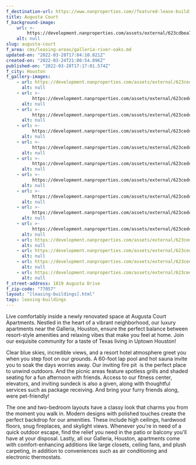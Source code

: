 ```yaml
---
f_destination-url: https://www.nanproperties.com//featured-lease-buildings/augusta-court
title: Augusta Court
f_background-image:
    url: >-
        https://development.nanproperties.com/assets/external/623cdbea7f6705ff67b2b572_screen20shot202022-03-2420at204.00.24%20PM.png
    alt: null
slug: augusta-court
f_area: cms/leasing-areas/galleria-river-oaks.md
updated-on: "2022-03-28T17:04:10.821Z"
created-on: "2022-03-24T21:00:54.096Z"
published-on: "2022-03-28T17:17:01.574Z"
f_city: Houston
f_gallery-images:
    - url: https://development.nanproperties.com/assets/external/623cedc5703a171088df49fa_img_2861201.jpeg
      alt: null
    - url: >-
          https://development.nanproperties.com/assets/external/623cedc5d0ab4f65aee4b5e1_photo20oct20142c20122033204720pm201.jpeg
      alt: null
    - url: >-
          https://development.nanproperties.com/assets/external/623cedc5a41351ed8659cd1d_photo20oct20142c20122034204620pm202.jpeg
      alt: null
    - url: >-
          https://development.nanproperties.com/assets/external/623cedc404c65bfd02f5eec1_photo20oct20142c20122039200420pm1.jpeg
      alt: null
    - url: >-
          https://development.nanproperties.com/assets/external/623cedc44e881dfff6038ae7_photo20oct20142c20122039204020pm203.jpeg
      alt: null
    - url: >-
          https://development.nanproperties.com/assets/external/623cedc4b4be543486501e43_photo20oct20142c20122042201820pm203.jpeg
      alt: null
    - url: >-
          https://development.nanproperties.com/assets/external/623cedc4a1b2740c6debf66c_181920augusta20drive20houston20tx20usa20-20017.jpeg
      alt: null
    - url: >-
          https://development.nanproperties.com/assets/external/623cedc40683b5a61d8561aa_181920augusta20drive20houston20tx20usa20-20006.jpeg
      alt: null
    - url: >-
          https://development.nanproperties.com/assets/external/623cedc458dd97693841930c_181920augusta20drive20houston20tx20usa20-20007.jpeg
      alt: null
    - url: >-
          https://development.nanproperties.com/assets/external/623cedc40cf27665652d4fbd_181920augusta20drive20houston20tx20usa20-20013.jpeg
      alt: null
    - url: https://development.nanproperties.com/assets/external/623cedc5b4be546bef501e5b_ex1.jpeg
      alt: null
    - url: https://development.nanproperties.com/assets/external/623cedc55eb003e196006157_ex5.jpeg
      alt: null
    - url: https://development.nanproperties.com/assets/external/623cedc51da45211502012fd_ex3.jpeg
      alt: null
    - url: https://development.nanproperties.com/assets/external/623cedc50cf2761dbc2d4fc4_ex7.jpeg
      alt: null
f_street-address: 1819 Augusta Drive
f_zip-code: "77057"
layout: "[leasing-buildings].html"
tags: leasing-buildings
---
```


Live comfortably inside a newly renovated space at Augusta Court Apartments. Nestled in the heart of a vibrant neighborhood, our luxury apartments near the Galleria, Houston, ensure the perfect balance between resort-style amenities and relaxing vibes that make you feel at home. Join our exquisite community for a taste of Texas living in Uptown Houston!

Clear blue skies, incredible views, and a resort hotel atmosphere greet you when you step foot on our grounds. A 60-foot lap pool and hot sauna invite you to soak the days worries away. Our inviting fire pit  is the perfect place to unwind outdoors. And the picnic areas feature spotless grills and shaded seating for a fun afternoon with friends. Access to our fitness center, elevators, and inviting sundeck is also a given, along with thoughtful services such as package receiving. And bring your furry friends along, were pet-friendly!

The one and two-bedroom layouts have a classy look that charms you from the moment you walk in. Modern designs with polished touches create the perfect backdrop for our amenities. These include high ceilings, hardwood floors, snug fireplaces, and skylight views. Whenever you're in need of a quick outdoor escape, find the relief you need in the patio or balcony you'll have at your disposal. Lastly, all our Galleria, Houston, apartments come with comfort-enhancing additions like large closets, ceiling fans, and plush carpeting, in addition to conveniences such as air conditioning and electronic thermostats.
